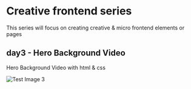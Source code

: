 # Creative frontend series

This series will focus on creating creative & micro frontend elements or pages

## day3 - Hero Background Video

Hero Background Video with html & css

![Test Image 3](/preview.gif)
